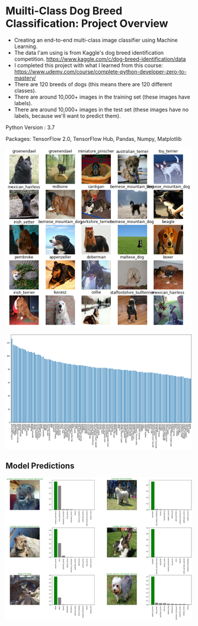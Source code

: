 # Muilti-Class Dog Breed Classification: Project Overview
- Creating an end-to-end multi-class image classifier using Machine Learning.
- The data I'am using is from Kaggle's dog breed identification competition.
https://www.kaggle.com/c/dog-breed-identification/data
- I completed this project with what I learned from this course:
https://www.udemy.com/course/complete-python-developer-zero-to-mastery/
- There are 120 breeds of dogs (this means there are 120 different classes).
- There are around 10,000+ images in the training set (these images have labels).
- There are around 10,000+ images in the test set (these images have no labels, because we'll want to predict them).

Python Version : 3.7

Packages: TensorFlow 2.0, TensorFlow Hub, Pandas, Numpy, Matplotlib

 ![](/images/dog_images.png)
 
 ![](/images/dog_breed.png)
  
  ## Model Predictions
  
  ![](/images/pred_image.png)
